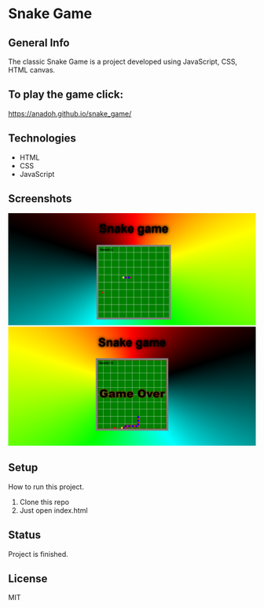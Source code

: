 # Snake Game

## General Info

The classic Snake Game is a project developed using JavaScript, CSS, HTML canvas.
## To play the game click:
https://anadoh.github.io/snake_game/

## Technologies
* HTML 
* CSS 
* JavaScript

## Screenshots
![Game](./doc/Snake.png)
![Game over](./doc/Snake_game_over.png)

## Setup
How to run this project.
1. Clone this repo
2. Just open index.html

## Status
Project is finished.

## License
MIT


